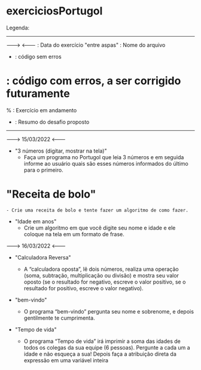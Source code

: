 # exerciciosPortugol

Legenda:
___________________________________________________________________________________________________________________
---> <--- : Data do exercício
"entre aspas" : Nome do arquivo
* : código sem erros
# : código com erros, a ser corrigido futuramente
% : Exercício em andamento
- : Resumo do desafio proposto
___________________________________________________________________________________________________________________

---> 15/03/2022 <---
  
  * "3 números (digitar, mostrar na tela)"
    - Faça um programa no Portugol que leia 3 números e em seguida informe ao usuário quais são esses números informados do último para o primeiro.

  # "Receita de bolo"
    - Crie uma receita de bolo e tente fazer um algoritmo de como fazer.

  * "Idade em anos"
    - Crie um algoritmo em que você digite seu nome e idade e ele coloque na tela em um formato de frase.


---> 16/03/2022 <---
  * "Calculadora Reversa"
    - A “calculadora oposta”, lê dois números, realiza uma operação (soma, subtração, multiplicação ou divisão) e mostra seu valor oposto (se o resultado for negativo, escreve o valor positivo, se o resultado for positivo, escreve o valor negativo).
    
  * "bem-vindo"
    - O programa “bem-vindo” pergunta seu nome e sobrenome, e depois gentilmente te cumprimenta.

  * "Tempo de vida"
    - O programa “Tempo de vida” irá imprimir a soma das idades de todos os colegas da sua equipe (6 pessoas). Pergunte a cada um a idade e não esqueça a sua! Depois faça a atribuição direta da expressão em uma variável inteira
